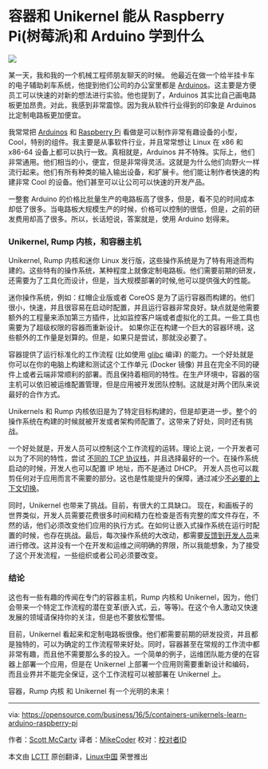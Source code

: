容器和 Unikernel 能从 Raspberry Pi(树莓派)和 Arduino 学到什么
==========================================================================

![](https://opensource.com/sites/default/files/styles/image-full-size/public/images/business/bus-containers.png?itok=vM7_7vs0)


某一天，我和我的一个机械工程师朋友聊天的时候。 他最近在做一个给半挂卡车的电子辅助刹车系统，他提到他们公司的办公室里都是 [Arduinos][1]。这主要是方便员工可以快速的对新的想法进行实验。他也提到了，Arduinos 其实比自己画电路板更加昂贵。对此，我感到非常震惊。因为我从软件行业得到的印象是 Arduinos 比定制电路板更加便宜。

我常常把 [Arduinos][2] 和 [Raspberry Pi][3] 看做是可以制作非常有趣设备的小型，Cool，特别的组件。我主要是从事软件行业，并且常常想让 Linux 在 x86 和 x86-64 设备上都可以执行一致。真相就是，Arduinos 并不特殊。实际上，他们非常通用。他们相当的小，便宜，但是非常得灵活。这就是为什么他们向野火一样流行起来。他们有所有种类的输入输出设备，和扩展卡。他们能让制作者快速的构建非常 Cool 的设备。他们甚至可以让公司可以快速的开发产品。

一整套 Arduino 的价格比批量生产的电路板高了很多，但是，看不见的时间成本却低了很多。当电路板大规模生产的时候，价格可以控制的很低，但是，之前的研发费用却高了很多。所以，长话短说，答案就是，使用 Arduino 划得来。

### Unikernel, Rump 内核，和容器主机

Unikernel, Rump 内核和迷你 Linux 发行版，这些操作系统是为了特有用途而构建的。这些特有的操作系统，某种程度上就像定制电路板。他们需要前期的研发，还需要为了工具化而设计，但是，当大规模部署的时候,他可以提供强大的性能。

迷你操作系统，例如：红帽企业版或者 CoreOS 是为了运行容器而构建的。他们很小，快速，并且很容易在启动时配置，并且运行容器非常良好。缺点就是他需要额外的工程量来添加第三方插件，比如监控客户端或者虚拟化的工具。一些工具也需要为了超级权限的容器而重新设计。 如果你正在构建一个巨大的容器环境，这些额外的工作量是划算的。但是，如果只是尝试，那就没必要了。

容器提供了运行标准化的工作流程 (比如使用 [glibc][4] 编译) 的能力。一个好处就是你可以在你的电脑上构建和测试这个工作单元 (Docker 镜像) 并且在完全不同的硬件上或者云端非常顺利的部署。而且保持着相同的特性。在生产环境中，容器的宿主机可以依旧被运维配置管理，但是应用被开发团队控制。这就是对两个团队来说最好的合作方式。

Unikernels 和 Rump 内核依旧是为了特定目标构建的，但是却更进一步。整个的操作系统在构建的时候就被开发或者架构师配置了。这带来了好处，同时还有挑战。

一个好处就是，开发人员可以控制这个工作流程的运转。理论上说，一个开发者可以为了不同的特性，尝试 [不同的 TCP 协议栈][5]，并且选择最好的一个。在操作系统启动的时候，开发人也可以配置 IP 地址，而不是通过 DHCP。 开发人员也可以裁剪任何对于应用而言不需要的部分。这也是性能提升的保障，通过减少[不必要的上下文切换][6]。

同时，Unikernel 也带来了挑战。目前，有很大的工具缺口。 现在，和画板子的世界类似，开发人员需要花费很多时间和精力在检查是否有完整的库文件存在，不然的话，他们必须改变他们应用的执行方式。在如何让嵌入式操作系统在运行时配置的时候，也存在挑战。最后，每次操作系统的大改动，都需要[反馈到开发人员][7]来进行修改。这并没有一个在开发和运维之间明确的界限，所以我能想象，为了接受了这个开发流程，一些组织或者公司必须要改变。

### 结论

这也有一些有趣的传闻在专门的容器主机，Rump 内核和 Unikernel，因为，他们会带来一个特定工作流程的潜在变革(嵌入式，云，等等)。在这个令人激动又快速发展的领域请保持你的关注，但是也不要放松警惕。

目前，Unikernel 看起来和定制电路板很像。他们都需要前期的研发投资，并且都是独特的，可以为确定的工作流程带来好处。同时，容器甚至在常规的工作流中都非常有趣，而且他不需要那么多的投入。一个简单的例子，运维团队能方便的在容器上部署一个应用，但是在 Unikernel 上部署一个应用则需要重新设计和编码，而且业界并不能完全保证，这个工作流程可以被部署在 Unikernel 上。

容器，Rump 内核 和 Unikernel 有一个光明的未来！

--------------------------------------
via: https://opensource.com/business/16/5/containers-unikernels-learn-arduino-raspberry-pi 

作者：[Scott McCarty][a]
译者：[MikeCoder](https://github.com/MikeCoder)
校对：[校对者ID](https://github.com/校对者ID)

本文由 [LCTT](https://github.com/LCTT/TranslateProject) 原创翻译，[Linux中国](https://linux.cn/) 荣誉推出

[a]: https://opensource.com/users/fatherlinux
[1]: https://opensource.com/resources/what-arduino
[2]: https://opensource.com/life/16/4/arduino-day-3-projects
[3]: https://opensource.com/resources/what-raspberry-pi
[4]: https://en.wikipedia.org/wiki/GNU_C_Library
[5]: http://www.eetasia.com/ARTICLES/2001JUN/2001JUN18_NTEK_CT_AN5.PDF
[6]: https://en.wikipedia.org/wiki/Context_switch
[7]: http://developers.redhat.com/blog/2016/05/18/3-reasons-i-should-build-my-containerized-applications-on-rhel-and-openshift/
